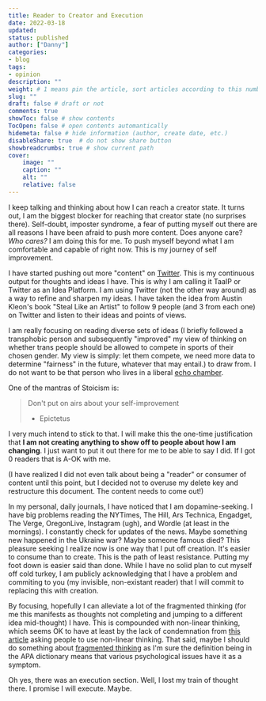 ```yaml
---
title: Reader to Creator and Execution
date: 2022-03-18
updated:
status: published
author: ["Danny"]
categories: 
- blog
tags: 
- opinion
description: ""
weight: # 1 means pin the article, sort articles according to this number
slug: ""
draft: false # draft or not
comments: true
showToc: false # show contents
TocOpen: false # open contents automantically
hidemeta: false # hide information (author, create date, etc.)
disableShare: true	# do not show share button
showbreadcrumbs: true # show current path
cover:
    image: ""
    caption: ""
    alt: ""
    relative: false
---
```


I keep talking and thinking about how I can reach a creator state. It turns out, I am the biggest blocker for reaching that creator state (no surprises there). Self-doubt, imposter syndrome, a fear of putting myself out there are all reasons I have been afraid to push more content. Does anyone care? _Who cares?_ I am doing this for me. To push myself beyond what I am comfortable and capable of right now. This is my journey of self improvement.

I have started pushing out more "content" on [Twitter](https://twitter.com/nightconcept). This is my continuous output for thoughts and ideas I have. This is why I am calling it TaaIP or Twitter as an Idea Platform. I am using Twitter (not the other way around) as a way to refine and sharpen my ideas. I have taken the idea from Austin Kleon's book "Steal Like an Artist" to follow 9 people (and 3 from each one) on Twitter and listen to their ideas and points of views.

I am really focusing on reading diverse sets of ideas (I briefly followed a transphobic person and subsequently "improved" my view of thinking on whether trans people should be allowed to compete in sports of their chosen gender. My view is simply: let them compete, we need more data to determine "fairness" in the future, whatever that may entail.) to draw from. I do not want to be that person who lives in a liberal [echo chamber](<https://en.wikipedia.org/wiki/Echo_chamber_(media)>).

One of the mantras of Stoicism is:

> Don't put on airs about your self-improvement
>
> - Epictetus

I very much intend to stick to that. I will make this the one-time justification that **I am not creating anything to show off to people about how I am changing**. I just want to put it out there for me to be able to say I did. If I got 0 readers that is A-OK with me.

(I have realized I did not even talk about being a "reader" or consumer of content until this point, but I decided not to overuse my delete key and restructure this document. The content needs to come out!)

In my personal, daily journals, I have noticed that I am dopamine-seeking. I have big problems reading the NYTimes, The Hill, Ars Technica, Engadget, The Verge, OregonLive, Instagram (ugh), and Wordle (at least in the mornings). I constantly check for updates of the news. Maybe something new happened in the Ukraine war? Maybe someone famous died? This pleasure seeking I realize now is one way that I put off creation. It's easier to consume than to create. This is the path of least resistance. Putting my foot down is easier said than done. While I have no solid plan to cut myself off cold turkey, I am publicly acknowledging that I have a problem and commiting to you (my invisible, non-existant reader) that I will commit to replacing this with creation.

By focusing, hopefully I can alleviate a lot of the fragmented thinking (for me this manifests as thoughts not completing and jumping to a different idea mid-thought) I have. This is compounded with non-linear thinking, which seems OK to have at least by the lack of condemnation from [this article](https://www.psychologytoday.com/us/blog/thinking-about-kids/201711/pretty-good-organizing-system-non-linear-thinkers) asking people to use non-linear thinking. That said, maybe I should do something about [fragmented thinking](https://dictionary.apa.org/fragmentation) as I'm sure the definition being in the APA dictionary means that various psychological issues have it as a symptom.

Oh yes, there was an execution section. Well, I lost my train of thought there. I promise I will execute. Maybe.
